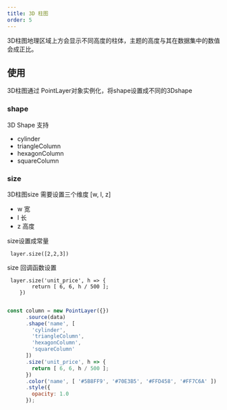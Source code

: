 ```yaml
---
title: 3D 柱图
order: 5
---
```

3D柱图地理区域上方会显示不同高度的柱体，主题的高度与其在数据集中的数值会成正比。

## 使用

3D柱图通过 PointLayer对象实例化，将shape设置成不同的3Dshape
### shape

3D Shape 支持

- cylinder 
- triangleColumn
- hexagonColumn
- squareColumn

### size

  3D柱图size 需要设置三个维度 [w, l, z]
  - w 宽
  - l 长
  - z 高度

size设置成常量

```
 layer.size([2,2,3])
 ```
size 回调函数设置

```
 layer.size('unit_price', h => {
        return [ 6, 6, h / 500 ];
    })
```



```javascript

const column = new PointLayer({})
      .source(data)
      .shape('name', [
        'cylinder',
        'triangleColumn',
        'hexagonColumn',
        'squareColumn'
      ])
      .size('unit_price', h => {
        return [ 6, 6, h / 500 ];
      })
      .color('name', [ '#5B8FF9', '#70E3B5', '#FFD458', '#FF7C6A' ])
      .style({
        opacity: 1.0
      });
```
